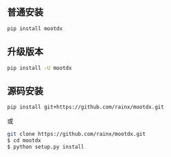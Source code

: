 
## 普通安装

```bash
pip install mootdx
```

## 升级版本

```bash
pip install -U mootdx
```

## 源码安装

```bash
pip install git+https://github.com/rainx/mootdx.git
```

或

```bash
git clone https://github.com/rainx/mootdx.git
$ cd mootdx
$ python setup.py install
```

